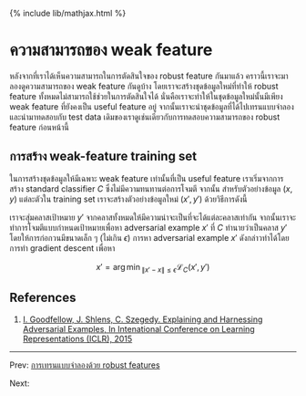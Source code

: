 {% include lib/mathjax.html %}
# ความสามารถของ weak feature

หลังจากที่เราได้เห็นความสามารถในการตัดสินใจของ robust feature กันมาแล้ว
คราวนี้เราจะมาลองดูความสามารถของ weak feature กันดูบ้าง โดยเราจะสร้างชุดข้อมูลใหม่ที่ทำให้
robust feature ทั้งหมดไม่สามารถใช้ช่วยในการตัดสินใจได้ นั่นคือเราจะทำให้ในชุดข้อมูลใหม่นั้นมีเพียง
weak feature ที่ยังคงเป็น useful feature อยู่ จากนั้นเราจะนำชุดข้อมูลที่ได้ไปเทรนแบบจำลองและนำมาทดสอบกับ
test data เดิมของเราดูเช่นเดียวกับการทดสอบความสามารถของ robust feature ก่อนหน้านี้

## การสร้าง weak-feature training set

ในการสร้างชุดข้อมูลให้มีเฉพาะ weak feature เท่านั้นที่เป็น useful feature เราเริ่มจากการสร้าง
standard classifier $C$ ซึ่งไม่มีความทนทานต่อการโจมตี จากนั้น สำหรับตัวอย่างข้อมูล $(x,y)$ แต่ละตัวใน
training set เราจะสร้างตัวอย่างข้อมูลใหม่ $(x',y')$ ด้วยวิธีการดังนี้

เราจะสุ่มคลาสเป้าหมาย $y'$ จากคลาสทั้งหมดให้มีความน่าจะเป็นที่จะได้แต่ละคลาสเท่ากัน
จากนั้นเราจะทำการโจมตีแบบกำหนดเป้าหมายเพื่อหา adversarial example $x'$ ที่ $C$ ทำนายว่าเป็นคลาส $y'$
โดยให้การก่อกวนมีขนาดเล็ก ๆ (ไม่เกิน $\epsilon$) การหา adversarial example $x'$ ดังกล่าวทำได้โดยการทำ
gradient descent เพื่อหา

$$
x' = {\arg\min}_{\|x'-x\|\leq\epsilon}\mathcal{L}_C(x', y')
$$



## References

1. [I. Goodfellow, J. Shlens, C. Szegedy. Explaining and Harnessing Adversarial Examples,
In Intenational Conference on Learning Representations (ICLR), 2015](https://arxiv.org/abs/1412.6572)

---
Prev: [การเทรนแบบจำลองด้วย robust features](https://vacharapat.github.io/Adversarial-Machine-Learning/docs/feat4)

Next:
